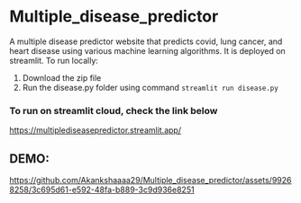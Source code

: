 # Multiple_disease_predictor
A multiple disease predictor website that predicts covid, lung cancer, and heart disease using various machine learning algorithms. It is deployed on streamlit.
To run locally: 
1. Download the zip file
2. Run the disease.py folder using command ```streamlit run disease.py```
### To run on streamlit cloud, check the link below
https://multiplediseasepredictor.streamlit.app/

## DEMO:



https://github.com/Akankshaaaa29/Multiple_disease_predictor/assets/99268258/3c695d61-e592-48fa-b889-3c9d936e8251

